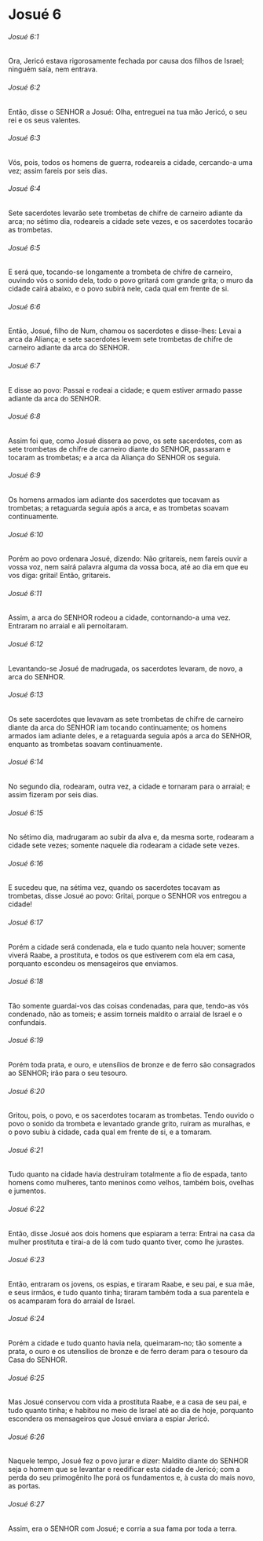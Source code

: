 # Josué 6

###### Josué 6:1

Ora, Jericó estava rigorosamente fechada por causa dos filhos de Israel; ninguém saía, nem entrava.

###### Josué 6:2

Então, disse o SENHOR a Josué: Olha, entreguei na tua mão Jericó, o seu rei e os seus valentes.

###### Josué 6:3

Vós, pois, todos os homens de guerra, rodeareis a cidade, cercando-a uma vez; assim fareis por seis dias.

###### Josué 6:4

Sete sacerdotes levarão sete trombetas de chifre de carneiro adiante da arca; no sétimo dia, rodeareis a cidade sete vezes, e os sacerdotes tocarão as trombetas.

###### Josué 6:5

E será que, tocando-se longamente a trombeta de chifre de carneiro, ouvindo vós o sonido dela, todo o povo gritará com grande grita; o muro da cidade cairá abaixo, e o povo subirá nele, cada qual em frente de si.

###### Josué 6:6

Então, Josué, filho de Num, chamou os sacerdotes e disse-lhes: Levai a arca da Aliança; e sete sacerdotes levem sete trombetas de chifre de carneiro adiante da arca do SENHOR.

###### Josué 6:7

E disse ao povo: Passai e rodeai a cidade; e quem estiver armado passe adiante da arca do SENHOR.

###### Josué 6:8

Assim foi que, como Josué dissera ao povo, os sete sacerdotes, com as sete trombetas de chifre de carneiro diante do SENHOR, passaram e tocaram as trombetas; e a arca da Aliança do SENHOR os seguia.

###### Josué 6:9

Os homens armados iam adiante dos sacerdotes que tocavam as trombetas; a retaguarda seguia após a arca, e as trombetas soavam continuamente.

###### Josué 6:10

Porém ao povo ordenara Josué, dizendo: Não gritareis, nem fareis ouvir a vossa voz, nem sairá palavra alguma da vossa boca, até ao dia em que eu vos diga: gritai! Então, gritareis.

###### Josué 6:11

Assim, a arca do SENHOR rodeou a cidade, contornando-a uma vez. Entraram no arraial e ali pernoitaram.

###### Josué 6:12

Levantando-se Josué de madrugada, os sacerdotes levaram, de novo, a arca do SENHOR.

###### Josué 6:13

Os sete sacerdotes que levavam as sete trombetas de chifre de carneiro diante da arca do SENHOR iam tocando continuamente; os homens armados iam adiante deles, e a retaguarda seguia após a arca do SENHOR, enquanto as trombetas soavam continuamente.

###### Josué 6:14

No segundo dia, rodearam, outra vez, a cidade e tornaram para o arraial; e assim fizeram por seis dias.

###### Josué 6:15

No sétimo dia, madrugaram ao subir da alva e, da mesma sorte, rodearam a cidade sete vezes; somente naquele dia rodearam a cidade sete vezes.

###### Josué 6:16

E sucedeu que, na sétima vez, quando os sacerdotes tocavam as trombetas, disse Josué ao povo: Gritai, porque o SENHOR vos entregou a cidade!

###### Josué 6:17

Porém a cidade será condenada, ela e tudo quanto nela houver; somente viverá Raabe, a prostituta, e todos os que estiverem com ela em casa, porquanto escondeu os mensageiros que enviamos.

###### Josué 6:18

Tão somente guardai-vos das coisas condenadas, para que, tendo-as vós condenado, não as tomeis; e assim torneis maldito o arraial de Israel e o confundais.

###### Josué 6:19

Porém toda prata, e ouro, e utensílios de bronze e de ferro são consagrados ao SENHOR; irão para o seu tesouro.

###### Josué 6:20

Gritou, pois, o povo, e os sacerdotes tocaram as trombetas. Tendo ouvido o povo o sonido da trombeta e levantado grande grito, ruíram as muralhas, e o povo subiu à cidade, cada qual em frente de si, e a tomaram.

###### Josué 6:21

Tudo quanto na cidade havia destruíram totalmente a fio de espada, tanto homens como mulheres, tanto meninos como velhos, também bois, ovelhas e jumentos.

###### Josué 6:22

Então, disse Josué aos dois homens que espiaram a terra: Entrai na casa da mulher prostituta e tirai-a de lá com tudo quanto tiver, como lhe jurastes.

###### Josué 6:23

Então, entraram os jovens, os espias, e tiraram Raabe, e seu pai, e sua mãe, e seus irmãos, e tudo quanto tinha; tiraram também toda a sua parentela e os acamparam fora do arraial de Israel.

###### Josué 6:24

Porém a cidade e tudo quanto havia nela, queimaram-no; tão somente a prata, o ouro e os utensílios de bronze e de ferro deram para o tesouro da Casa do SENHOR.

###### Josué 6:25

Mas Josué conservou com vida a prostituta Raabe, e a casa de seu pai, e tudo quanto tinha; e habitou no meio de Israel até ao dia de hoje, porquanto escondera os mensageiros que Josué enviara a espiar Jericó.

###### Josué 6:26

Naquele tempo, Josué fez o povo jurar e dizer: Maldito diante do SENHOR seja o homem que se levantar e reedificar esta cidade de Jericó; com a perda do seu primogênito lhe porá os fundamentos e, à custa do mais novo, as portas.

###### Josué 6:27

Assim, era o SENHOR com Josué; e corria a sua fama por toda a terra.

